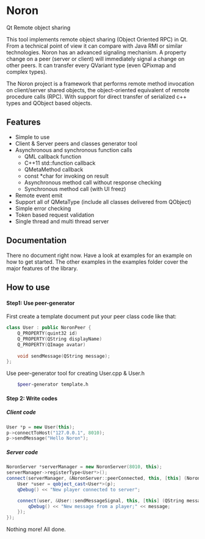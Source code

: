 # Noron

Qt Remote object sharing

This tool implements remote object sharing (Object Oriented RPC) in Qt. From a technical point of view it can compare with Java RMI or similar technologies. Noron has an advanced signaling mechanism. A property change on a peer (server or client) will immediately signal a change on other peers. It can transfer every QVariant type (even QPixmap and complex types). 

The Noron project is a framework that performs remote method invocation on client/server shared objects, the object-oriented equivalent of remote procedure calls (RPC). With support for direct transfer of serialized c++ types and QObject based objects.

## Features
- Simple to use
- Client & Server peers and classes generator tool
- Asynchronous and synchronous function calls
   - QML callback function
   - C++11 std::function callback
   - QMetaMethod callback
   - const *char for invoking on result
   - Asynchronous method call without response checking
   - Synchronous method call (with UI freez)
- Remote event emit
- Support all of QMetaType (include all classes delivered from QObject)
- Simple error checking
- Token based request validation
- Single thread and multi thread server

## Documentation
There no document right now. Have a look at examples for an example on how to get started. The other examples in the examples folder cover the major features of the library.

## How to use
#### Step1: Use peer-generator
First create a template document put your peer class code like that:

```c++
class User : public NoronPeer {
	Q_PROPERTY(quint32 id)
	Q_PROPERTY(QString displayName)
	Q_PROPERTY(QImage avatar)
	
	void sendMessage(QString message);
};
```
Use peer-generator tool for creating User.cpp & User.h
```bash
    $peer-generator template.h
```
#### Step 2: Write codes

##### Client code
```c++
User *p = new User(this);
p->connectToHost("127.0.0.1", 8010);
p->sendMessage("Hello Noron");
```
##### Server code
```c++
NoronServer *serverManager = new NoronServer(8010, this);
serverManager->registerType<User*>();
connect(serverManager, &NoronServer::peerConnected, this, [this] (NoronPeer *p) {
    User *user = qobject_cast<User*>(p);
    qDebug() << "New player connected to server";

    connect(user, &User::sendMessageSignal, this, [this] (QString message) {
        qDebug() << "New message from a player;" << message;
    });
});
```
Nothing more! All done.
